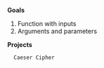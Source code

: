 **Goals**
  1. Function with inputs
  2. Arguments and parameters 
 
 **Projects**
      
      Caeser Cipher
